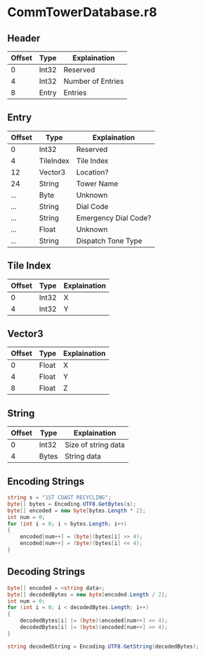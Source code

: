 # CommTowerDatabase.r8

## Header

| Offset | Type  | Explaination      |
| ------ | ----- | ----------------- |
| 0      | Int32 | Reserved          |
| 4      | Int32 | Number of Entries |
| 8      | Entry | Entries           |

## Entry

| Offset | Type      | Explaination         |
| ------ | --------- | -------------------- |
| 0      | Int32     | Reserved             |
| 4      | TileIndex | Tile Index           |
| 12     | Vector3   | Location?            |
| 24     | String    | Tower Name           |
| ...    | Byte      | Unknown              |
| ...    | String    | Dial Code            |
| ...    | String    | Emergency Dial Code? |
| ...    | Float     | Unknown              |
| ...    | String    | Dispatch Tone Type   |

## Tile Index

| Offset | Type  | Explaination |
| ------ | ----- | ------------ |
| 0      | Int32 | X            |
| 4      | Int32 | Y            |

## Vector3

| Offset | Type  | Explaination |
| ------ | ----- | ------------ |
| 0      | Float | X            |
| 4      | Float | Y            |
| 8      | Float | Z            |

## String

| Offset | Type  | Explaination        |
| ------ | ----- | ------------------- |
| 0      | Int32 | Size of string data |
| 4      | Bytes | String data         |

## Encoding Strings

```c#
string s = "1ST COAST RECYCLING";
byte[] bytes = Encoding.UTF8.GetBytes(s);
byte[] encoded = new byte[bytes.Length * 2];
int num = 0;
for (int i = 0; i < bytes.Length; i++)
{
	encoded[num++] = (byte)(bytes[i] >> 4);
	encoded[num++] = (byte)(bytes[i] << 4);
}
```

## Decoding Strings

```c#
byte[] encoded = <string data>;
byte[] decodedBytes = new byte[encoded.Length / 2];
int num = 0;
for (int i = 0; i < decodedBytes.Length; i++)
{
	decodedBytes[i] |= (byte)(encoded[num++] << 4);
	decodedBytes[i] |= (byte)(encoded[num++] >> 4);
}

string decodedString = Encoding.UTF8.GetString(decodedBytes);
```
